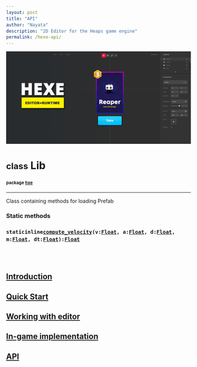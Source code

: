 ```yaml
---
layout: post
title: "API"
author: "Nayata"
description: "2D Editor for the Heaps game engine"
permalink: /hexe-api/
---
```


![HEXE](/media/hexe.png "HEXE")
<p></p>

<h1><small>class</small> Lib</h1>
<h4><small>package <a href="index.html">hxe</a></small></h4>
<hr>

Class containing methods for loading Prefab


<h3 class="section">Static methods</h3>
<div class="fields">
						<div class="field "><a name="compute_velocity"></a>
							<h3 class="anchor">
								<code><span class="label label-static">static</span><span class="label label-inline">inline</span><a href="#compute_velocity"><span class="identifier">compute_velocity</span></a>(<span style="white-space:nowrap">v:<a class="type" title="Float - The standard Float type, this is a double-precision IEEE 64bit float." href="../Float.html">Float</a>,</span> <span style="white-space:nowrap">a:<a class="type" title="Float - The standard Float type, this is a double-precision IEEE 64bit float." href="../Float.html">Float</a>,</span> <span style="white-space:nowrap">d:<a class="type" title="Float - The standard Float type, this is a double-precision IEEE 64bit float." href="../Float.html">Float</a>,</span> <span style="white-space:nowrap">m:<a class="type" title="Float - The standard Float type, this is a double-precision IEEE 64bit float." href="../Float.html">Float</a>,</span> <span style="white-space:nowrap">dt:<a class="type" title="Float - The standard Float type, this is a double-precision IEEE 64bit float." href="../Float.html">Float</a></span>):<a class="type" title="Float - The standard Float type, this is a double-precision IEEE 64bit float." href="../Float.html">Float</a></code>
							</h3>
							<div class="doc">
								<p></p>
							</div>
						</div>
						</div>


<br>


<br>

## [Introduction](https://nayata.github.io/hexe)  
## [Quick Start](https://nayata.github.io/hexe/#quick-start)  
## [Working with editor](https://nayata.github.io/hexe/#working-with-editor)  
## [In-game implementation](https://nayata.github.io/hexe-lib)  
## [API](https://nayata.github.io/hexe-api)